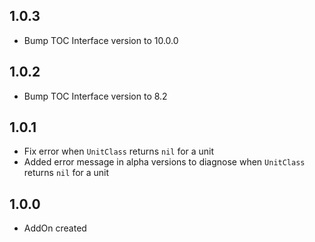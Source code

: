 ## 1.0.3
- Bump TOC Interface version to 10.0.0

## 1.0.2
- Bump TOC Interface version to 8.2

## 1.0.1
- Fix error when `UnitClass` returns `nil` for a unit
- Added error message in alpha versions to diagnose when `UnitClass` returns `nil` for a unit

## 1.0.0
- AddOn created
